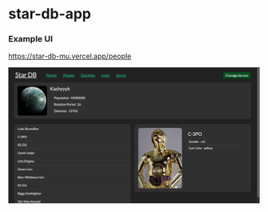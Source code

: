 # star-db-app

### Example UI

https://star-db-mu.vercel.app/people

![example](https://github.com/AnnaShalashova/star-db/blob/main/example.png)
